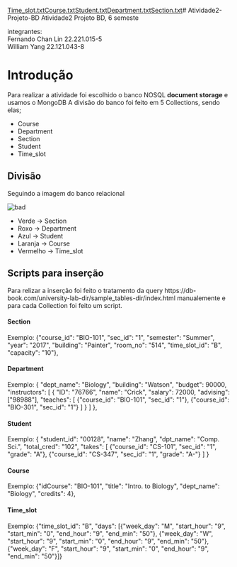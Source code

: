 [Time_slot.txt](https://github.com/PurgamentumSolis/Atividade2-Projeto-BD/files/13507083/Time_slot.txt)[Course.txt](https://github.com/PurgamentumSolis/Atividade2-Projeto-BD/files/13507082/Course.txt)[Student.txt](https://github.com/PurgamentumSolis/Atividade2-Projeto-BD/files/13507081/Student.txt)[Department.txt](https://github.com/PurgamentumSolis/Atividade2-Projeto-BD/files/13507079/Department.txt)[Section.txt](https://github.com/PurgamentumSolis/Atividade2-Projeto-BD/files/13507076/Section.txt)# Atividade2-Projeto-BD
Atividade2 Projeto BD, 6 semeste

integrantes:<br>
Fernando Chan Lin 22.221.015-5 <br>
William Yang 22.121.043-8 <br>

<h1>Introdução</h1>

Para realizar a atividade foi escolhido o banco NOSQL <strong>document storage</strong> e usamos o MongoDB
A divisão do banco foi feito em 5 Collections, sendo elas;
- Course
- Department
- Section
- Student
- Time_slot
<h2>Divisão</h2>
Seguindo a imagem do banco relacional

![bad](https://github.com/PurgamentumSolis/Atividade2-Projeto-BD/assets/91858664/057a8b98-575b-4723-bc8f-849f9f7814ef)

- Verde -> Section
- Roxo -> Department
- Azul -> Student
- Laranja -> Course
- Vermelho -> Time_slot

<h2>Scripts para inserção</h2>
Para relizar a inserção foi feito o tratamento da query https://db-book.com/university-lab-dir/sample_tables-dir/index.html manualemente e para cada Collection foi feito um script.
<h4>Section</h4>

Exemplo:
{"course_id": "BIO-101", "sec_id": "1", "semester": "Summer", "year": "2017", "building": "Painter", "room_no": "514", "time_slot_id": "B", "capacity": "10"},

<h4>Department</h4>

Exemplo:
{
        "dept_name": "Biology",
        "building": "Watson",
        "budget": 90000,
        "instructors": [
            {
                "ID": "76766",
                "name": "Crick",
                "salary": 72000,
                "advising": ["98988"],
                "teaches": [
                    {"course_id": "BIO-101", "sec_id": "1"},
                    {"course_id": "BIO-301", "sec_id": "1"}
                ]
            }
        ]
    },
    
<h4>Student</h4>
Exemplo:
{
    "student_id": "00128",
    "name": "Zhang",
    "dpt_name": "Comp. Sci.",
    "total_cred": "102",
    "takes": [
        {"course_id": "CS-101", "sec_id": "1", "grade": "A"},
        {"course_id": "CS-347", "sec_id": "1", "grade": "A-"}
    ]
}

<h4>Course</h4>
Exemplo:
{"idCourse": "BIO-101", "title": "Intro. to Biology", "dept_name": "Biology", "credits": 4},

<h4>Time_slot</h4>
Exemplo:
{"time_slot_id": "B", "days": [{"week_day": "M", "start_hour": "9", "start_min": "0", "end_hour": "9", "end_min": "50"},
                                {"week_day": "W", "start_hour": "9", "start_min": "0", "end_hour": "9", "end_min": "50"},
                                {"week_day": "F", "start_hour": "9", "start_min": "0", "end_hour": "9", "end_min": "50"}]}

















